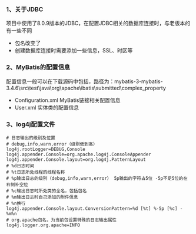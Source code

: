 ### 1、关于JDBC
项目中使用了8.0.9版本的JDBC，在配置JDBC相关的数据库连接时，与老版本的有一些不同
- 包名改变了
- 创建数据库连接时需要添加一些信息，SSL、时区等

### 2、MyBatis的配置信息
配置信息一般可以在下载源码中包括，路径为：mybatis-3-mybatis-3.4.6\src\test\java\org\apache\ibatis\submitted\complex_property
- Configuration.xml  MyBatis链接相关配置信息
- User.xml 实体类的配置信息

### 3、log4j配置文件

```
# 日志输出的级别及位置 
# debug,info,warn,error（级别低到高）
log4j.rootLogger=DEBUG,Console
log4j.appender.Console=org.apache.log4j.ConsoleAppender
log4j.appender.Console.layout=org.log4j.PatternLayout
# %d日志时间
# %t日志所处线程的线程名称
# %p输出日志的级别（debug,info,warn,error） 5p输出的字符占5位 -5p不足5位的在右侧补空位
# %c输出日志时所处类的全名，包括包名
# %m输出日志时自己添加的附件信息
# %n换行
log4j.appender.Console.layout.ConversionPattern=%d [%t] %-5p [%c] - %m%n
# org.apache包名，为当前包设置特殊的日志输出属性
log4j.logger.org.apache=INFO
```